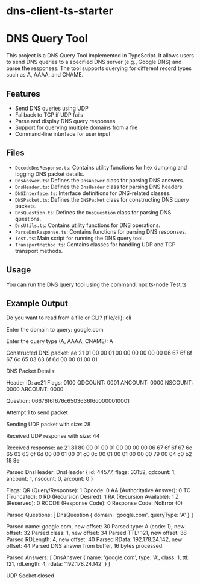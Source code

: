 # dns-client-ts-starter

# DNS Query Tool

This project is a DNS Query Tool implemented in TypeScript. It allows users to send DNS queries to a specified DNS server (e.g., Google DNS) and parse the responses. The tool supports querying for different record types such as A, AAAA, and CNAME.

## Features

- Send DNS queries using UDP
- Fallback to TCP if UDP fails
- Parse and display DNS query responses
- Support for querying multiple domains from a file
- Command-line interface for user input

## Files

- `DecodeDnsResponse.ts`: Contains utility functions for hex dumping and logging DNS packet details.
- `DnsAnswer.ts`: Defines the `DnsAnswer` class for parsing DNS answers.
- `DnsHeader.ts`: Defines the `DnsHeader` class for parsing DNS headers.
- `DNSInterface.ts`: Interface definitions for DNS-related classes.
- `DNSPacket.ts`: Defines the `DNSPacket` class for constructing DNS query packets.
- `DnsQuestion.ts`: Defines the `DnsQuestion` class for parsing DNS questions.
- `DnsUtils.ts`: Contains utility functions for DNS operations.
- `ParseDnsResponse.ts`: Contains functions for parsing DNS responses.
- `Test.ts`: Main script for running the DNS query tool.
- `TransportMethod.ts`: Contains classes for handling UDP and TCP transport methods.

## Usage 

  You can run the DNS query tool using the command:
  npx ts-node Test.ts

## Example Output

Do you want to read from a file or CLI? (file/cli): cli

Enter the domain to query: google.com

Enter the query type (A, AAAA, CNAME): A

Constructed DNS packet: ae 21 01 00 00 01 00 00 00 00 00 00 06 67 6f 6f 67 6c 65 03 63 6f 6d 00 00 01 00 01

DNS Packet Details:

Header ID: ae21
Flags: 0100
QDCOUNT: 0001
ANCOUNT: 0000
NSCOUNT: 0000
ARCOUNT: 0000

Question: 06676f6f676c6503636f6d0000010001

Attempt 1 to send packet

Sending UDP packet with size: 28

Received UDP response with size: 44

Received response: ae 21 81 80 00 01 00 01 00 00 00 00 06 67 6f 6f 67 6c 65 03 63 6f 6d 00 00 01 00 01 c0 0c 00 01 00 01 00 00 00 79 00 04 c0 b2 18 8e

Parsed DnsHeader: 
DnsHeader {
  id: 44577,
  flags: 33152,
  qdcount: 1,
  ancount: 1,
  nscount: 0,
  arcount: 0
}

Flags:
  QR (Query/Response): 1
  Opcode: 0
  AA (Authoritative Answer): 0
  TC (Truncated): 0
  RD (Recursion Desired): 1
  RA (Recursion Available): 1
  Z (Reserved): 0
  RCODE (Response Code): 0
  Response Code: NoError (0)
  
Parsed Questions: 
[ DnsQuestion { domain: 'google.com', queryType: 'A' } ]

Parsed name: google.com, new offset: 30
Parsed type: A (code: 1), new offset: 32
Parsed class: 1, new offset: 34
Parsed TTL: 121, new offset: 38
Parsed RDLength: 4, new offset: 40
Parsed RData: 192.178.24.142, new offset: 44
Parsed DNS answer from buffer, 16 bytes processed.

Parsed Answers: 
[
  DnsAnswer {
    name: 'google.com',
    type: 'A',
    class: 1,
    ttl: 121,
    rdLength: 4,
    rdata: '192.178.24.142'
  }
]

UDP Socket closed


  

